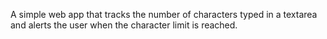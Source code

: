 A simple web app that tracks the number of characters typed in a textarea and alerts the user when the character limit is reached.

